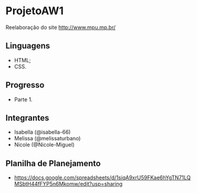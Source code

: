# ProjetoAW1
Reelaboração do site http://www.mpu.mp.br/


## Linguagens
- HTML;
- CSS.


## Progresso
- Parte 1.


## Integrantes
- Isabella (@isabella-66)
- Melissa (@melissaturbano)
- Nicole (@Nicole-Miguel)


## Planilha de Planejamento
- https://docs.google.com/spreadsheets/d/1siqA9xrU59FKae6hYgTN71LQMSbtH44fFYP5n6Mkomw/edit?usp=sharing
